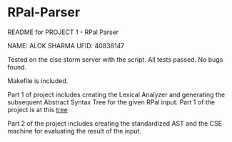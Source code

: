 # RPal-Parser

README for PROJECT 1 -  RPal Parser

NAME: ALOK SHARMA
UFID: 40838147

Tested on the cise storm server with the script. All tests passed.
No bugs found.

Makefile is included.

Part 1 of project includes creating the Lexical Analyzer and generating the subsequent Abstract Syntax Tree for the given RPal input. Part 1 of the project is at this [tree](https://github.com/Alok-Sharma/RPal-Parser/tree/0071b5df2aa967275ebbfcb862486dae54b848b1)

Part 2 of the project includes creating the standardized AST and the CSE machine for evaluating the result of the input.

